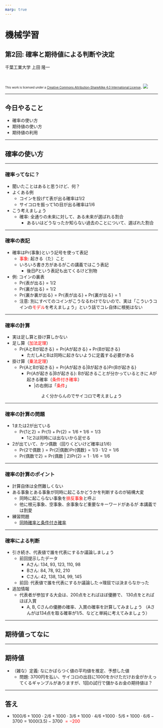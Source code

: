 ```yaml
---
marp: true
---
```


<!-- footer: "機械学習（と統計）第2回" -->

# 機械学習

## 第2回: 確率と期待値による判断や決定

千葉工業大学 上田 隆一

<br />

<span style="font-size:70%">This work is licensed under a </span>[<span style="font-size:70%">Creative Commons Attribution-ShareAlike 4.0 International License</span>](https://creativecommons.org/licenses/by-sa/4.0/).
![](https://i.creativecommons.org/l/by-sa/4.0/88x31.png)

---

<!-- paginate: true -->

## 今日やること

- 確率の使い方
- 期待値の使い方
- 期待値の利用


---

## 確率の使い方

---

### 確率ってなに？

- 聞いたことはあると思うけど、何？
- よくある例
    - コインを投げて表が出る確率は1/2
    - サイコロを振って1の目が出る確率は1/6
- こう考えましょう
    - 確率: 全通りの未来に対して、ある未来が選ばれる割合
        - あるいはどうなったか知らない過去のことについて、選ばれた割合


---

### 確率の表記

- 確率は$\text{Pr}\{$事象$\}$という記号を使って表記
    - <span style="color:red">事象</span>: 起きる（た）こと
    - いろいろ書き方があるがこの講義ではこう表記
        - 後日$P$という表記も出てくるけど別物
- 例: コインの裏表
    - $\text{Pr}\{$表が出る$\} = 1/2$
    - $\text{Pr}\{$裏が出る$\} = 1/2$
    - $\text{Pr}\{$裏か裏が出る$\} = \text{Pr}\{$表が出る$\} +\text{Pr}\{$裏が出る$\} = 1$
    - 注意: 別にすべてのコインがこうなるわけでないので、実は「こういうコインの<span style="color:red">モデル</span>を考えましょう」という話でコレ自体に根拠はない


---

### 確率の計算

- 実は足し算と掛け算しかない
- 足し算（<span style="color:red">加法定理</span>）
    - $\text{Pr}\{$AとBが起きる$\} = \text{Pr}\{$Aが起きる$\} +\text{Pr}\{$Bが起きる$\}$
        - ただしAとBは同時に起きないように定義する必要がある
- 掛け算（<span style="color:red">乗法定理</span>）
    - $\text{Pr}\{$AとBが起きる$\} = \text{Pr}\{$Aが起きる|Bが起きる$\}\text{Pr}\{$Bが起きる$\}$
        - $\text{Pr}\{$Aが起きる|Bが起きる$\}$: Bが起きることが分かっているときに
        Aが起きる確率（<span style="color:red">条件付き確率</span>）
            - $|$の右側は「<span style="color:red">条件</span>」


<center>よく分からんのでサイコロで考えましょう</center>

---

### 確率の計算の問題

- 1または2が出ている
    - $\text{Pr}\{1$と$2\} = \text{Pr}\{1\} + \text{Pr}\{2\} = 1/6 + 1/6 = 1/3$
        - 1と2は同時には出ないから足せる
- 2が出ていて、かつ偶数（回りくどいけど確率は1/6）
    - $\text{Pr}\{2$で偶数 $\}=\text{Pr}\{2|$偶数$\}\text{Pr}\{$偶数$\} = 1/3 \cdot 1/2 = 1/6$
    - $\text{Pr}\{$偶数で$2\} = \text{Pr}\{$偶数 $|$ $2\}\text{Pr}\{2\} = 1\cdot 1/6 = 1/6$


---

### 確率の計算のポイント

- 計算自体は全然難しくない
- ある事象とある事象が同時に起こるかどうかを判断するのが結構大変
    - 同時に起こらない事象を<span style="color:red">排反事象</span>と呼ぶ
    - 他に根元事象、空事象、余事象など重要なキーワードがあるが
    本講義では割愛
- 練習問題
    - [同時確率と条件付き確率](https://b.ueda.tech/?page=robot_and_stats_questions#同時確率と条件付き確率)

---

### 確率による判断

- 引き続き、代表値で誰を代表にするか議論しましょう
    - 前回提示したデータ
        - Aさん: 134, 93, 123, 110, 98
        - Bさん: 84, 78, 92, 210
        - Cさん: 42, 138, 134, 99, 145
    - 前回: 代表値で誰を代表にするか議論した$\rightarrow$理屈では決まらなかった
- 追加情報
    - 代表者が参加する大会は、200点をとればほぼ優勝で、
    130点をとればほぼ入賞
        - A, B, Cさんの優勝の確率、入賞の確率を計算してみましょう
        （Aさんがは134点を取る確率が1/5、などと単純に考えてみましょう）

---

## 期待値ってなに

---

## 期待値

- （雑な）定義: なにかばらつく値の平均値を推定、予想した値
    - 問題: 3700円を払い、サイコロの出目に1000をかけただけお金がかえってくるギャンブルがありますが、1回の試行で儲かるお金の期待値は？

---

## 答え

- $1000/6 + 1000\cdot 2/6 + 1000\cdot 3/6 + 1000\cdot 4/6$
$+ 1000 \cdot 5/6 + 1000 \cdot 6/6 - 3700 = 1000(3.5) - 3700$ <span style="color:red">$= -200$</span>


